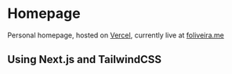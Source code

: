 # Homepage

Personal homepage, hosted on [Vercel](https://vercel.com), currently live at [foliveira.me](https://foliveira.me)

## Using Next.js and TailwindCSS